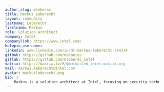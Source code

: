 ```yaml
--- 
author_slug: mleberec
title: Markus Leberecht
layout: community
lastname: Leberecht
firstname: Markus
role: Solution Architect
company: Intel
companylink: https://www.intel.com/
holopin_username: 
linkedin: www.linkedin.com/in/dr-markus-leberecht-7b4374
github: https://github.com/mleberec
gitlab: https://gitlab.com/mleberec_intel
matrix: https://matrix.to/#/@markusleb_intel:matrix.org
mail: markus.leberecht@intel.com
avatar: markusleberecht.png
bio: |
    Markus is a solution architect at Intel, focusing on security technologies and their hardware support. 
--- 
```

